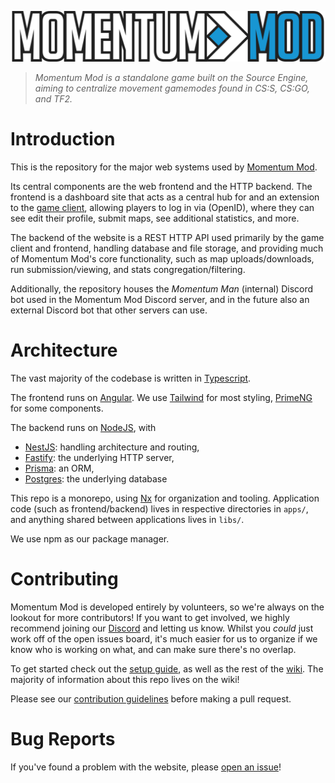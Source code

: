 ![Momentum Mod Logo](apps/frontend/src/assets/images/logo.svg)

> _Momentum Mod is a standalone game built on the Source Engine, aiming to
> centralize movement gamemodes found in CS:S, CS:GO, and TF2._

# Introduction

This is the repository for the major web systems used by
[Momentum Mod](https://momentum-mod.org).

Its central components are the web frontend and the HTTP backend. The frontend
is a dashboard site that acts as a central hub for and an extension to the
[game client](https://github.com/momentum-mod/game), allowing players to log in
via (OpenID), where they can see edit their profile, submit maps, see additional
statistics, and more.

The backend of the website is a REST HTTP API used primarily by the game client
and frontend, handling database and file storage, and providing much of Momentum
Mod's core functionality, such as map uploads/downloads, run submission/viewing,
and stats congregation/filtering.

Additionally, the repository houses the _Momentum Man_ (internal) Discord bot
used in the Momentum Mod Discord server, and in the future also an external
Discord bot that other servers can use.

# Architecture

The vast majority of the codebase is written in
[Typescript](https://www.typescriptlang.org/).

The frontend runs on [Angular](https://angular.io). We use
[Tailwind](https://tailwindcss.com/) for most styling,
[PrimeNG](https://primeng.org/) for some components.

The backend runs on [NodeJS](https://nodejs.org/), with

- [NestJS](https://nestjs.com/): handling architecture and routing,
- [Fastify](https://www.fastify.io/): the underlying HTTP server,
- [Prisma](https://www.prisma.io/): an ORM,
- [Postgres](https://www.postgresql.org/): the underlying database

This repo is a monorepo, using [Nx](https://nx.dev) for organization and
tooling. Application code (such as frontend/backend) lives in respective
directories in `apps/`, and anything shared between applications lives in
`libs/`.

We use npm as our package manager.

# Contributing

Momentum Mod is developed entirely by volunteers, so we're always on the lookout
for more contributors! If you want to get involved, we highly recommend joining
our [Discord](https://discord.gg/momentummod) and letting us know. Whilst you
_could_ just work off of the open issues board, it's much easier for us to
organize if we know who is working on what, and can make sure there's no
overlap.

To get started check out the
[setup guide](https://github.com/momentum-mod/website/wiki/Setup), as well as
the rest of the [wiki](https://github.com/momentum-mod/website/wiki). The
majority of information about this repo lives on the wiki!

Please see our
[contribution guidelines](https://github.com/momentum-mod/website/wiki/Contribution-Guidelines)
before making a pull request.

# Bug Reports

If you've found a problem with the website, please
[open an issue](https://github.com/momentum-mod/website/issues/new/choose)!
